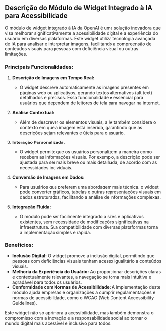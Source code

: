 ## Descrição do Módulo de Widget Integrado à IA para Acessibilidade

O módulo de widget integrado à IA da OpenAI é uma solução inovadora que visa melhorar significativamente a acessibilidade digital e a experiência do usuário em diversas plataformas. Este widget utiliza tecnologia avançada de IA para analisar e interpretar imagens, facilitando a compreensão de conteúdos visuais para pessoas com deficiência visual ou outras limitações.

### Principais Funcionalidades:

1. **Descrição de Imagens em Tempo Real:**
   - O widget descreve automaticamente as imagens presentes em páginas web ou aplicativos, gerando textos alternativos (alt text) detalhados e precisos. Essa funcionalidade é essencial para usuários que dependem de leitores de tela para navegar na internet.

2. **Análise Contextual:**
   - Além de descrever os elementos visuais, a IA também considera o contexto em que a imagem está inserida, garantindo que as descrições sejam relevantes e úteis para o usuário.

3. **Interação Personalizada:**
   - O widget permite que os usuários personalizem a maneira como recebem as informações visuais. Por exemplo, a descrição pode ser ajustada para ser mais breve ou mais detalhada, de acordo com as necessidades individuais.

4. **Conversão de Imagens em Dados:**
   - Para usuários que preferem uma abordagem mais técnica, o widget pode converter gráficos, tabelas e outras representações visuais em dados estruturados, facilitando a análise de informações complexas.

5. **Integração Fluida:**
   - O módulo pode ser facilmente integrado a sites e aplicativos existentes, sem necessidade de modificações significativas na infraestrutura. Sua compatibilidade com diversas plataformas torna a implementação simples e rápida.

### Benefícios:

- **Inclusão Digital:** O widget promove a inclusão digital, permitindo que pessoas com deficiências visuais tenham acesso igualitário a conteúdos visuais.
- **Melhoria da Experiência do Usuário:** Ao proporcionar descrições claras e contextualmente relevantes, a navegação se torna mais intuitiva e agradável para todos os usuários.
- **Conformidade com Normas de Acessibilidade:** A implementação deste módulo ajuda empresas e organizações a cumprir regulamentações e normas de acessibilidade, como o WCAG (Web Content Accessibility Guidelines).

Este widget não só aprimora a acessibilidade, mas também demonstra o compromisso com a inovação e a responsabilidade social ao tornar o mundo digital mais acessível e inclusivo para todos.
